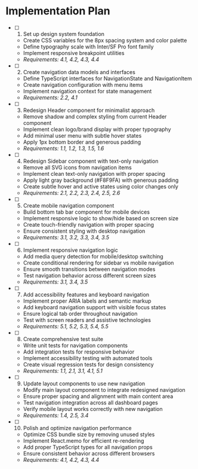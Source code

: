 # Implementation Plan

- [ ] 1. Set up design system foundation
  - Create CSS variables for the 8px spacing system and color palette
  - Define typography scale with Inter/SF Pro font family
  - Implement responsive breakpoint utilities
  - _Requirements: 4.1, 4.2, 4.3, 4.4_

- [ ] 2. Create navigation data models and interfaces
  - Define TypeScript interfaces for NavigationState and NavigationItem
  - Create navigation configuration with menu items
  - Implement navigation context for state management
  - _Requirements: 2.2, 4.1_

- [ ] 3. Redesign Header component for minimalist approach
  - Remove shadow and complex styling from current Header component
  - Implement clean logo/brand display with proper typography
  - Add minimal user menu with subtle hover states
  - Apply 1px bottom border and generous padding
  - _Requirements: 1.1, 1.2, 1.3, 1.5, 1.6_

- [ ] 4. Redesign Sidebar component with text-only navigation
  - Remove all SVG icons from navigation items
  - Implement clean text-only navigation with proper spacing
  - Apply light gray background (#F8F9FA) with generous padding
  - Create subtle hover and active states using color changes only
  - _Requirements: 2.1, 2.2, 2.3, 2.4, 2.5, 2.6_

- [ ] 5. Create mobile navigation component
  - Build bottom tab bar component for mobile devices
  - Implement responsive logic to show/hide based on screen size
  - Create touch-friendly navigation with proper spacing
  - Ensure consistent styling with desktop navigation
  - _Requirements: 3.1, 3.2, 3.3, 3.4, 3.5_

- [ ] 6. Implement responsive navigation logic
  - Add media query detection for mobile/desktop switching
  - Create conditional rendering for sidebar vs mobile navigation
  - Ensure smooth transitions between navigation modes
  - Test navigation behavior across different screen sizes
  - _Requirements: 3.1, 3.4, 3.5_

- [ ] 7. Add accessibility features and keyboard navigation
  - Implement proper ARIA labels and semantic markup
  - Add keyboard navigation support with visible focus states
  - Ensure logical tab order throughout navigation
  - Test with screen readers and assistive technologies
  - _Requirements: 5.1, 5.2, 5.3, 5.4, 5.5_

- [ ] 8. Create comprehensive test suite
  - Write unit tests for navigation components
  - Add integration tests for responsive behavior
  - Implement accessibility testing with automated tools
  - Create visual regression tests for design consistency
  - _Requirements: 1.1, 2.1, 3.1, 4.1, 5.1_

- [ ] 9. Update layout components to use new navigation
  - Modify main layout component to integrate redesigned navigation
  - Ensure proper spacing and alignment with main content area
  - Test navigation integration across all dashboard pages
  - Verify mobile layout works correctly with new navigation
  - _Requirements: 1.4, 2.5, 3.4_

- [ ] 10. Polish and optimize navigation performance
  - Optimize CSS bundle size by removing unused styles
  - Implement React.memo for efficient re-rendering
  - Add proper TypeScript types for all navigation props
  - Ensure consistent behavior across different browsers
  - _Requirements: 4.1, 4.2, 4.3, 4.4_